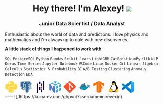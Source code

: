 <h1 align="center"> Hey there! I'm Alexey!
<img src="https://github.com/blackcater/blackcater/raw/main/images/Hi.gif" height="32"/></h1>
<h3 align="center">Junior Data Scientist / Data Analyst </h3>

Enthusiastic about the world of data and predictions. I love physics and mathematics and I'm always up to date with new discoveries.

**A little stack of things I happened to work with:**

`SQL` `PostgreSQL` `Python` `Pandas` `Scikit-learn` `LightGBM` `CatBoost` `NumPy` `nltk` `NLP` `Keras` `Time Series`
`Jupyter Notebook` `VSCode` `Linux` `Docker` `Git` `Linear Algebra` `Calculus` `Statistics & Probability`
`BI` `A/B Testing` `Clustering` `Anomaly Detection` `EDA` 


<div>
  <img src="https://github.com/devicons/devicon/blob/master/icons/python/python-plain.svg" title="Python" alt="Python" width="40" height="40"/>&nbsp;
  <img src="https://github.com/devicons/devicon/blob/master/icons/postgresql/postgresql-plain.svg" title="PostgreSQL" alt="PostgreSQL" width="40" height="40"/>&nbsp;
  <img src="https://github.com/devicons/devicon/blob/master/icons/pandas/pandas-original.svg" title="Pandas" alt="Pandas" width="40" height="40"/>&nbsp;
  <img src="https://github.com/devicons/devicon/blob/master/icons/numpy/numpy-original.svg" title="NumPy" alt="NumPy" width="40" height="40"/>&nbsp;
  <img src="https://github.com/devicons/devicon/blob/master/icons/git/git-plain.svg" title="Git" alt="Git" width="40" height="40"/>&nbsp;
  <img src="https://github.com/devicons/devicon/blob/master/icons/docker/docker-original.svg" title="Docker" alt="Docker" width="40" height="40"/>&nbsp;
  <img src="https://github.com/devicons/devicon/blob/master/icons/tensorflow/tensorflow-original.svg"  title="Keras" alt="Keras" width="40" height="40"/>&nbsp;
  <img src="https://github.com/devicons/devicon/blob/master/icons/linux/linux-original.svg" title="Linux" alt="Linux" width="40" height="40"/>&nbsp;
  <img src="https://github.com/devicons/devicon/blob/master/icons/vscode/vscode-original.svg" title="VSCode" **alt="VSCode" width="40" height="40"/>
</div>
----
![](https://komarev.com/ghpvc/?username=nirevexin)
